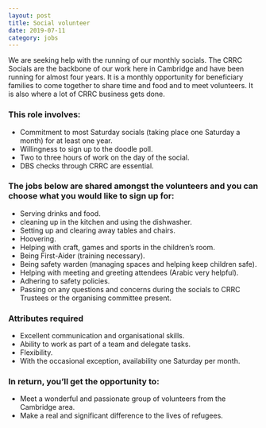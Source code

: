 ```yaml
---
layout: post
title: Social volunteer
date: 2019-07-11
category: jobs
---
```


We are seeking help with the running of our monthly socials. The CRRC Socials are the backbone of our work here in Cambridge and have been running for almost four years. It is a monthly opportunity for beneficiary families to come together to share time and food and to meet volunteers. It is also where a lot of CRRC business gets done.

### This role involves:
- Commitment to most Saturday socials (taking place one Saturday a month) for at least one year.
- Willingness to sign up to the doodle poll.
- Two to three hours of work on the day of the social.
- DBS checks through CRRC are essential.

### The jobs below are shared amongst the volunteers and you can choose what you would like to sign up for:
- Serving drinks and food.
- cleaning up in the kitchen and using the dishwasher.
- Setting up and clearing away tables and chairs.
- Hoovering.
- Helping with craft, games and sports in the children’s room.
- Being First-Aider (training necessary).
- Being safety warden (managing spaces and helping keep children safe).
- Helping with meeting and greeting attendees (Arabic very helpful).
- Adhering to safety policies.
- Passing on any questions and concerns during the socials to CRRC Trustees or the organising committee present.

### Attributes required
- Excellent communication and organisational skills.
- Ability to work as part of a team and delegate tasks.
- Flexibility.
- With the occasional exception, availability one Saturday per month.

### In return, you’ll get the opportunity to:
- Meet a wonderful and passionate group of volunteers from the Cambridge area.
- Make a real and significant difference to the lives of refugees.
